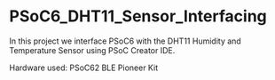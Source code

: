 # PSoC6_DHT11_Sensor_Interfacing
In this project we interface PSoC6 with the DHT11 Humidity and Temperature Sensor using PSoC Creator IDE. 

Hardware used: PSoC62 BLE Pioneer Kit
